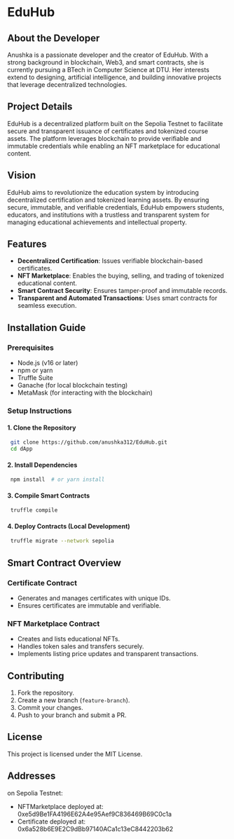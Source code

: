 # EduHub

## About the Developer

Anushka is a passionate developer and the creator of EduHub. With a strong background in blockchain, Web3, and smart contracts, she is currently pursuing a BTech in Computer Science at DTU. Her interests extend to designing, artificial intelligence, and building innovative projects that leverage decentralized technologies.

## Project Details

EduHub is a decentralized platform built on the Sepolia Testnet to facilitate secure and transparent issuance of certificates and tokenized course assets. The platform leverages blockchain to provide verifiable and immutable credentials while enabling an NFT marketplace for educational content.

## Vision

EduHub aims to revolutionize the education system by introducing decentralized certification and tokenized learning assets. By ensuring secure, immutable, and verifiable credentials, EduHub empowers students, educators, and institutions with a trustless and transparent system for managing educational achievements and intellectual property.

## Features

- **Decentralized Certification**: Issues verifiable blockchain-based certificates.
- **NFT Marketplace**: Enables the buying, selling, and trading of tokenized educational content.
- **Smart Contract Security**: Ensures tamper-proof and immutable records.
- **Transparent and Automated Transactions**: Uses smart contracts for seamless execution.

## Installation Guide

### Prerequisites

- Node.js (v16 or later)
- npm or yarn
- Truffle Suite
- Ganache (for local blockchain testing)
- MetaMask (for interacting with the blockchain)

### Setup Instructions

#### 1. Clone the Repository

```bash
 git clone https://github.com/anushka312/EduHub.git
 cd dApp
```

#### 2. Install Dependencies

```bash
 npm install  # or yarn install
```

#### 3. Compile Smart Contracts

```bash
 truffle compile
```

#### 4. Deploy Contracts (Local Development)

```bash
 truffle migrate --network sepolia
```



## Smart Contract Overview

### Certificate Contract

- Generates and manages certificates with unique IDs.
- Ensures certificates are immutable and verifiable.

### NFT Marketplace Contract

- Creates and lists educational NFTs.
- Handles token sales and transfers securely.
- Implements listing price updates and transparent transactions.

## Contributing

1. Fork the repository.
2. Create a new branch (`feature-branch`).
3. Commit your changes.
4. Push to your branch and submit a PR.

## License

This project is licensed under the MIT License.

## Addresses
on Sepolia Testnet:
- NFTMarketplace deployed at: 0xe5d9Be1FA4196E62A4e95Aef9C836469B69C0c1a
- Certificate deployed at: 0x6a528b6E9E2C9dBb97140ACa1c13eC8442203b62


